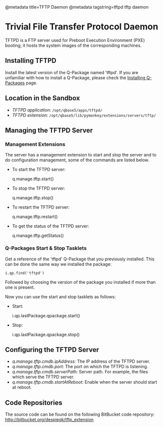 @metadata title=TFTP Daemon
@metadata tagstring=tftpd tftp daemon

[qpinstall]: /#/Q-Packages/QPInstall

# Trivial File Transfer Protocol Daemon

TFTPD is a FTP server used for Preboot Execution Environment (PXE) booting; it hosts the system images of the corresponding machines.

## Installing TFTPD

Install the latest version of the Q-Package named 'tftpd'.
If you are unfamiliar with how to install a Q-Package, please check the [Installing Q-Packages][qpinstall] page.


## Location in the Sandbox

* *TFTPD application:* `/opt/qbase5/apps/tftpd/`
* *TFTPD extension:* `/opt/qbase5/lib/pymonkey/extensions/servers/tftp/`


## Managing the TFTPD Server

### Management Extensions

The server has a management extension to start and stop the server and to do configuration management, some of the commands are listed below.

* To start the TFTPD server:

    q.manage.tftp.start()

* To stop the TFTPD server:

    q.manage.tftp.stop()

* To restart the TFTPD server:

    q.manage.tftp.restart()

* To get the status of the TFTPD server:

    q.manage.tftp.getStatus()


### Q-Packages Start & Stop Tasklets

Get a reference of the 'tftpd' Q-Package that you previously installed. This can be done the same way we installed the package:

    i.qp.find('tftpd')

Followed by choosing the version of the package you installed if more than one is present.

Now you can use the start and stop tasklets as follows:

* Start:

    i.qp.lastPackage.qpackage.start()

* Stop:

    i.qp.lastPackage.qpackage.stop()


## Configuring the TFTPD Server

* *q.manage.tftp.cmdb.ipAddress:* The IP address of the TFTPD server.
* *q.manage.tftp.cmdb.port:* The port on which the TFTPD is listening.
* *q.manage.tftp.cmdb.serverPath:* Server path. For example, the files which serve the TFTPD server.
* *q.manage.tftp.cmdb.startAtReboot:* Enable when the server should start at reboot.


## Code Repositories

The source code can be found on the following BitBucket code repository:
    http://bitbucket.org/despiegk/tftp_extension
    